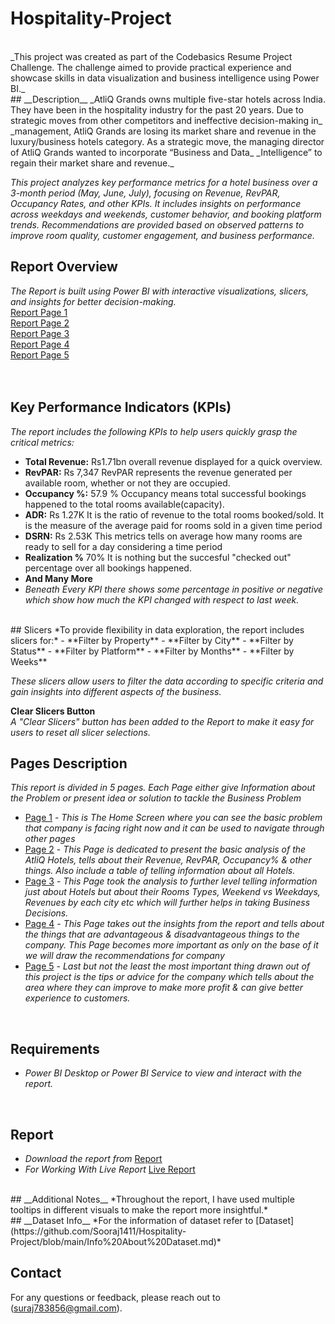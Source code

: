 # **Hospitality-Project**
<br>
_This project was created as part of the Codebasics Resume Project Challenge. The challenge aimed to provide practical experience and showcase skills in data visualization and business intelligence using Power BI._
<br>
## __Description__
_AtliQ Grands owns multiple five-star hotels across India. They have been in the hospitality industry for the past 20 years. Due to strategic moves from other competitors and ineffective decision-making in_ _management, AtliQ Grands are losing its market share and revenue in the luxury/business hotels category. As a strategic move, the managing director of AtliQ Grands wanted to incorporate “Business and Data_ _Intelligence” to regain their market share and revenue._

_This project analyzes key performance metrics for a hotel business over a 3-month period (May, June, July), focusing on Revenue, RevPAR, Occupancy Rates, and other KPIs. It includes insights on performance across_ _weekdays and weekends, customer behavior, and booking platform trends. Recommendations are provided based on observed patterns to improve room quality, customer engagement, and business performance._
<br>
## __Report Overview__
*The Report is built using Power BI with interactive visualizations, slicers, and insights for better decision-making.*<br>
[Report Page 1](https://github.com/Sooraj1411/Hospitality-Project/blob/main/Page%201.png) <br>
[Report Page 2](https://github.com/Sooraj1411/Hospitality-Project/blob/main/Page%202.png) <br>
[Report Page 3](https://github.com/Sooraj1411/Hospitality-Project/blob/main/Page%203.png) <br>
[Report Page 4](https://github.com/Sooraj1411/Hospitality-Project/blob/main/Page%204.png) <br>
[Report Page 5](https://github.com/Sooraj1411/Hospitality-Project/blob/main/Page%205.png) <br><br>
<br>
## __Key Performance Indicators (KPIs)__
*The report includes the following KPIs to help users quickly grasp the critical metrics:*

- **Total Revenue:** Rs1.71bn overall revenue displayed for a quick overview.
- **RevPAR:** Rs 7,347 RevPAR represents the revenue generated per available room, whether or not they are occupied.
- **Occupancy %:** 57.9 % Occupancy means total successful bookings happened to the total rooms available(capacity).
- **ADR:** Rs 1.27K It is the ratio of revenue to the total rooms booked/sold. It is the measure of the average paid for rooms sold in a given time period
- **DSRN:** Rs 2.53K This metrics tells on average how many rooms are ready to sell for a day considering a time period
- **Realization %** 70% It is nothing but the succesful "checked out" percentage over all bookings happened.
- **And Many More**
- *Beneath Every KPI there shows some percentage in positive or negative which show how much the KPI changed with respect to last week.*
<br>
## Slicers
*To provide flexibility in data exploration, the report includes slicers for:*
- **Filter by Property**
- **Filter by City**
- **Filter by Status**
- **Filter by Platform**
- **Filter by Months**
- **Filter by Weeks**

*These slicers allow users to filter the data according to specific criteria and gain insights into different aspects of the business.*

**Clear Slicers Button**  
*A "Clear Slicers" button has been added to the Report to make it easy for users to reset all slicer selections.*
<br>

## __Pages Description__
*This report is divided in 5 pages. Each Page either give Information about the Problem or present idea or solution to tackle the Business Problem*

- [Page 1](https://github.com/Sooraj1411/Hospitality-Project/blob/main/Page%201.png) - *This is The Home Screen where you can see the basic problem that company is facing right now and it can be used to navigate through other pages*
- [Page 2](https://github.com/Sooraj1411/Hospitality-Project/blob/main/Page%202.png) - *This Page is dedicated to present the basic analysis of the AtliQ Hotels, tells about their Revenue, RevPAR, Occupancy% & other things. Also include a table of telling information about all Hotels.*
- [Page 3](https://github.com/Sooraj1411/Hospitality-Project/blob/main/Page%203.png) - *This Page took the analysis to further level telling information just about Hotels but about their Rooms Types, Weekend vs Weekdays, Revenues by each city etc which will further helps in taking Business Decisions.*
- [Page 4](https://github.com/Sooraj1411/Hospitality-Project/blob/main/Page%204.png) - *This Page takes out the insights from the report and tells about the things that are advantageous & disadvantageous things to the company. This Page becomes more important as only on the base of it we will draw the recommendations for company*
- [Page 5](https://github.com/Sooraj1411/Hospitality-Project/blob/main/Page%205.png) - *Last but not the least the most important thing drawn out of this project is the tips or advice for the company which tells about the area where they can improve to make more profit & can give better experience to customers.*
<br>


## __Requirements__
- *Power BI Desktop or Power BI Service to view and interact with the report.*

<br>

## __Report__
- *Download the report from* [Report](https://github.com/Sooraj1411/Hospitality-Project/blob/main/Hospitality%20Project.pbix)
- *For Working With Live Report* [Live Report](https://app.powerbi.com/view?r=eyJrIjoiYTRiZGE5N2ItNjk2Yi00MGIwLWE5ODUtODk2NTk0OTBiNjA1IiwidCI6IjYxYzJmODhiLTk3ZmMtNDA0Yy05MWNkLTdiZmJkYjE1YWE0MiJ9&pageName=ReportSection05cb4e4be162c793b14e)

<br>
## __Additional Notes__
*Throughout the report, I have used multiple tooltips in different visuals to make the report more insightful.*
<br>
## __Dataset Info__
*For the information of dataset refer to [Dataset](https://github.com/Sooraj1411/Hospitality-Project/blob/main/Info%20About%20Dataset.md)*
<br>

## __Contact__
For any questions or feedback, please reach out to (suraj783856@gmail.com).
